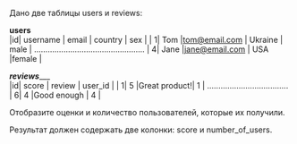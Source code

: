 Дано две таблицы users и reviews:

______________________users______________________              
|id| username |     email     | country | sex   |
| 1| Tom      |tom@email.com  | Ukraine | male  |
.................................................
| 4| Jane     |jane@email.com |   USA   |female |


_____________reviews________________            
|id| score |   review     | user_id |
| 1|  5    |Great product!|     1   |
....................................
| 6|  4    |Good enough   |     4   |

Отобразите оценки и количество пользователей, которые их получили.

Результат должен содержать две колонки: score и number_of_users.